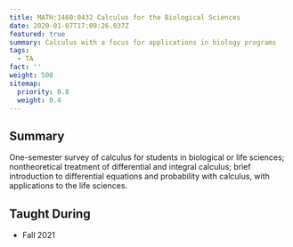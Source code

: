 ```yaml
---
title: MATH:1460:0432 Calculus for the Biological Sciences
date: 2020-01-07T17:09:26.037Z
featured: true
summary: Calculus with a focus for applications in biology programs
tags:
  - TA
fact: ''
weight: 500
sitemap:
  priority: 0.8
  weight: 0.4
---
```


## Summary

One-semester survey of calculus for students in biological or life sciences; nontheoretical treatment of differential and integral calculus; brief introduction to differential equations and probability with calculus, with applications to the life sciences.

<!-- ## Taught from

- Lial, Hungerford, Holcomb, & Mullins: Mathematics with Applications in the Management, Natural, and Social Sciences, 12th Edition. -->

## Taught During

- Fall 2021
